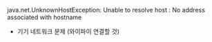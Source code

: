 java.net.UnknownHostException: Unable to resolve host : No address associated with hostname
- 기기 네트워크 문제 (와이파이 연결할 것)